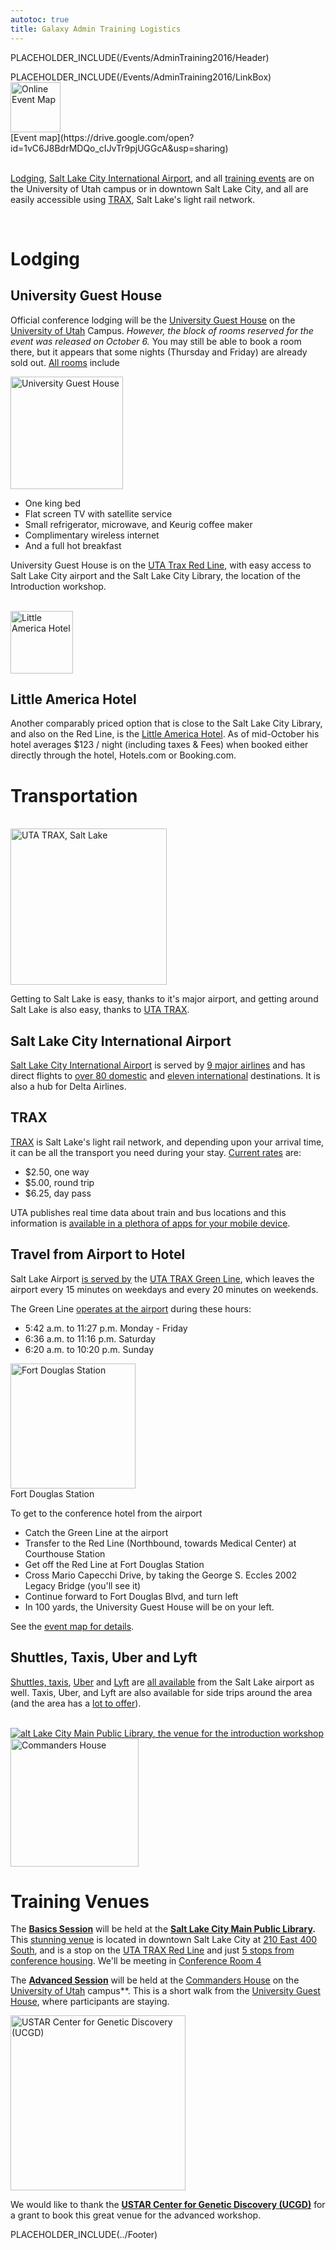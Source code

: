 ```yaml
---
autotoc: true
title: Galaxy Admin Training Logistics
---
```

PLACEHOLDER_INCLUDE(/Events/AdminTraining2016/Header)



<div class='right'>PLACEHOLDER_INCLUDE(/Events/AdminTraining2016/LinkBox) </div>

<div class='left'>
<a href='https://drive.google.com/open?id=1vC6J8BdrMDQo_cIJvTr9pjUGGcA&usp=sharing'><img src='../AdminTrainingEventMapThumb.png' alt='Online Event Map' width="80" /></a>
<div class='center'>[Event map](https://drive.google.com/open?id=1vC6J8BdrMDQo_cIJvTr9pjUGGcA&usp=sharing)
</div></div>
<br />

[Lodging](#lodging), [Salt Lake City International Airport](#salt-lake-city-international-airport), and all [training events](#training-venues) are on the University of Utah campus or in downtown Salt Lake City, and all are easily accessible using [TRAX](#trax), Salt Lake's light rail network.

<br />


# Lodging

## University Guest House

Official conference lodging will be the [University Guest House](http://www.universityguesthouse.com/University-Guest-House) on the [University of Utah](http://utah.edu/) Campus.  *However, the block of rooms reserved for the event was released on October 6.*  You may still be able to book a room there, but it appears that some nights (Thursday and Friday) are already sold out.  [All rooms](http://www.universityguesthouse.com/Single-King) include 

<div class='right'>
<a href='http://www.universityguesthouse.com/University-Guest-House'><img src='../UniversityGuestHouse.jpg' alt='University Guest House' width="180" /></a>
</div>

* One king bed 
* Flat screen TV with satellite service
* Small refrigerator, microwave, and Keurig coffee maker
* Complimentary wireless internet
* And a full hot breakfast

University Guest House is on the [UTA Trax Red Line](https://www.rideuta.com/Rider-Tools/Schedules-and-Maps/703-Red-Line), with easy access to Salt Lake City airport and the Salt Lake City Library, the location of the Introduction workshop.

<div class='right'><br /><a href='http://saltlake.littleamerica.com/'><img src='/LittleAmericaHotel.jpg' alt='Little America Hotel' height="100" /></a></div>

## Little America Hotel

Another comparably priced option that is close to the Salt Lake City Library, and also on the Red Line, is the [Little America Hotel](http://saltlake.littleamerica.com/).  As of mid-October his hotel averages $123 / night (including taxes & Fees) when booked either directly through the hotel, Hotels.com or Booking.com.

# Transportation

<div class='right'><br />
<a href='http://www.rideuta.com/'><img src='../UTA_TRAX_Logo.png' alt='UTA TRAX, Salt Lake's light rail network' width="250" /></a>
</div>

Getting to Salt Lake is easy, thanks to it's major airport, and getting around Salt Lake is also easy, thanks to [UTA TRAX](http://www.rideuta.com/).


## Salt Lake City International Airport

[Salt Lake City International Airport](https://www.slcairport.com/) is served by [9 major airlines](https://www.slcairport.com/airlines-flights/) and has direct flights to [over 80 domestic](https://www.slcairport.com/assets/pdfDocuments/Flight-Schedule-Info/2016-09-Non-stop-flights.pdf) and [eleven international](https://www.slcairport.com/assets/pdfDocuments/Flight-Schedule-Info/International-Destinations-by-Airline-2016-09.pdf) destinations.  It is also a hub for Delta Airlines.

## TRAX

[TRAX](http://www.rideuta.com/) is Salt Lake's light rail network, and depending upon your arrival time, it can be all the transport you need during your stay.  [Current rates](http://www.rideuta.com/Fares-And-Passes/Current-Fares) are:

* $2.50, one way
* $5.00, round trip
* $6.25, day pass

UTA publishes real time data about train and bus locations and this information is [available in a plethora of apps for your mobile device](http://www.rideuta.com/Rider-Tools/App-Center).

## Travel from Airport to Hotel

Salt Lake Airport [is served by](https://www.slcairport.com/parking-and-transportation/public-transportation/) the [UTA TRAX Green Line](http://www.rideuta.com/mc/?page=Bus-BusHome-Route704), which leaves the airport every 15 minutes on weekdays and every 20 minutes on weekends. 

The Green Line [operates at the airport](https://www.slcairport.com/parking-and-transportation/public-transportation/) during these hours:

* 5:42 a.m. to 11:27 p.m. Monday - Friday 
* 6:36 a.m. to 11:16 p.m. Saturday
* 6:20 a.m. to 10:20 p.m. Sunday

<div class='right center'><a href='https://en.wikipedia.org/wiki/Red_Line_(TRAX)#/media/File:TRAX_Red_Line_to_Daybreak_at_Fort_Douglas_Station.jpg'><img src='/TRAX_Red_Line_to_Daybreak_at_Fort_Douglas_Station.jpg' alt='Fort Douglas Station' width="200" /></a><br />
Fort Douglas Station
</div>

To get to the conference hotel from the airport
* Catch the Green Line at the airport
* Transfer to the Red Line (Northbound, towards Medical Center) at Courthouse Station
* Get off the Red Line at Fort Douglas Station
* Cross Mario Capecchi Drive, by taking the George S. Eccles 2002 Legacy Bridge (you'll see it)
* Continue forward to Fort Douglas Blvd, and turn left
* In 100 yards, the University Guest House will be on your left.

See the [event map for details](https://drive.google.com/open?id=1vC6J8BdrMDQo_cIJvTr9pjUGGcA&usp=sharing). 

## Shuttles, Taxis, Uber and Lyft

[Shuttles, taxis](https://www.slcairport.com/parking-and-transportation/ground-transportation/), [Uber](https://www.uber.com/cities/salt-lake-city/) and [Lyft](https://www.lyft.com/cities/salt-lake-city) are [all available](https://www.slcairport.com/parking-and-transportation/ground-transportation/) from the Salt Lake airport as well.  Taxis, Uber, and Lyft are also available for side trips around the area (and the area has a [lot to offer](http://www.visitsaltlake.com/)). 


<div class='right'><br />
<a href='http://www.slcpl.lib.ut.us/branches/view/Main+Library'><img src='../SLCLibrary1.jpg' alt='alt Lake City Main Public Library, the venue for the introduction workshop'  /></a>
<br />
<a href='http://www.universityguesthouse.com/Commanders-House'><img src='/Events/AdminTraining2016/CommandersHouse.jpg' alt='Commanders House' width="205" /></a>
</div>

# Training Venues

The **[Basics Session](../BasicsSession)** will be held at the **[Salt Lake City Main Public Library](http://www.slcpl.lib.ut.us/branches/view/Main+Library).**  This [stunning venue](https://www.google.com/search?tbm=isch&q=salt+lake+city+library) is located in downtown Salt Lake City at [210 East 400 South](https://drive.google.com/open?id=1vC6J8BdrMDQo_cIJvTr9pjUGGcA&usp=sharing), and is a stop on the [UTA TRAX Red Line](https://www.rideuta.com/Rider-Tools/Schedules-and-Maps/703-Red-Line) and just [5 stops from conference housing](https://drive.google.com/open?id=1vC6J8BdrMDQo_cIJvTr9pjUGGcA&usp=sharing).  We'll be meeting in [Conference Room 4](http://www.slcpl.lib.ut.us/rooms/) 

The **[Advanced Session](../AdvancedSession)** will be held at the [Commanders House](http://www.universityguesthouse.com/Commanders-House) on the [University of Utah](http://utah.edu/) campus**.  This is a short walk from the [University Guest House](#lodging), where participants are staying.

<div class='left'>
<a href='http://ucgd.genetics.utah.edu/'><img src='/Images/Logos/USTAR-UCGD-Logo.jpg' alt='USTAR Center for Genetic Discovery (UCGD)' width="280" /></a></div>

We would like to thank the **[USTAR Center for Genetic Discovery (UCGD)](http://ucgd.genetics.utah.edu/)** for a grant to book this great venue for the advanced workshop.

PLACEHOLDER_INCLUDE(../Footer)
